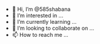 - 👋 Hi, I’m @585shabana
- 👀 I’m interested in ...
- 🌱 I’m currently learning ...
- 💞️ I’m looking to collaborate on ...
- 📫 How to reach me ...

<!---
585shabana/585shabana is a ✨ special ✨ repository because its `README.md` (this file) appears on your GitHub profile.
You can click the Preview link to take a look at your changes.
--->
